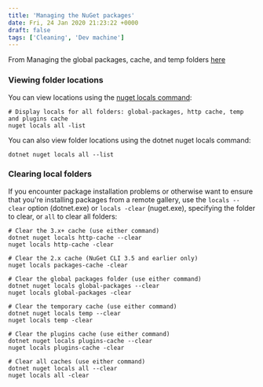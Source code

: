 ```yaml
---
title: 'Managing the NuGet packages'
date: Fri, 24 Jan 2020 21:23:22 +0000
draft: false
tags: ['Cleaning', 'Dev machine']
---
```


From Managing the global packages, cache, and temp folders [here](https://docs.microsoft.com/fr-fr/nuget/consume-packages/managing-the-global-packages-and-cache-folders)
<!--more-->

### Viewing folder locations

You can view locations using the [nuget locals command](https://docs.microsoft.com/fr-fr/nuget/reference/cli-reference/cli-ref-locals):

```lang-bash
# Display locals for all folders: global-packages, http cache, temp and plugins cache
nuget locals all -list
```

You can also view folder locations using the dotnet nuget locals command:

```lang-bash
dotnet nuget locals all --list
```

### Clearing local folders

If you encounter package installation problems or otherwise want to ensure that you're installing packages from a remote gallery, use the `locals --clear` option (dotnet.exe) or `locals -clear` (nuget.exe), specifying the folder to clear, or `all` to clear all folders:

```lang-bash
# Clear the 3.x+ cache (use either command)
dotnet nuget locals http-cache --clear
nuget locals http-cache -clear

# Clear the 2.x cache (NuGet CLI 3.5 and earlier only)
nuget locals packages-cache -clear

# Clear the global packages folder (use either command)
dotnet nuget locals global-packages --clear
nuget locals global-packages -clear

# Clear the temporary cache (use either command)
dotnet nuget locals temp --clear
nuget locals temp -clear

# Clear the plugins cache (use either command)
dotnet nuget locals plugins-cache --clear
nuget locals plugins-cache -clear

# Clear all caches (use either command)
dotnet nuget locals all --clear
nuget locals all -clear
```
